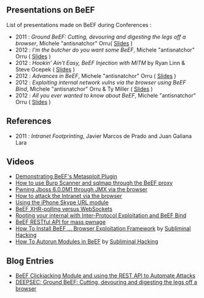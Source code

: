 ## Presentations on BeEF

List of presentations made on BeEF during Conferences :
  * 2011 : _Ground BeEF: Cutting, devouring and digesting the legs off a browser_, Michele "antisnatchor" Orru( [Slides](http://securitybyte.org/resources/2011/presentations/beef-presentation.pdf) )
  * 2012 : _I'm the butcher do you want some BeEF_, Michele "antisnatchor" Orru ( [Slides](http://www.slideshare.net/micheleorru2/im-the-butcher-would-you-like-some-beef) )
  * 2012 : _Hookin’ Ain’t Easy, BeEF Injection with MITM_ by Ryan Linn & Steve Ocepek ( [Slides](http://media.blackhat.com/bh-us-12/Briefings/Ocepek/BH_US_12_Ocepek_Linn_BeEF_MITM_WP.pdf) )
  * 2012 : _Advances in BeEF_, Michele "antisnatchor" Orru ( [Slides](http://www.slideshare.net/micheleorru2/advances-in-beef-athcon2012) )
  * 2012 : _Exploiting internal network vulns via the browser using BeEF Bind_, Michele "antisnatchor" Orru & Ty Miller ( [Slides](http://www.slideshare.net/micheleorru2/rooting-your-internals-exploiting-internal-network-vulns-via-the-browser-using-beef-bind) )
  * 2012 : _All you ever wanted to know about BeEF_, Michele "antisnatchor" Orru ( [Slides](http://www.slideshare.net/micheleorru2/zeronights2012beefworkshopantisnatchor) )

## References
  * 2011 : _Intranet Footprinting_, Javier Marcos de Prado and Juan Galiana Lara

## Videos

  * [Demonstrating BeEF's Metasploit Plugin](https://www.youtube.com/watch?v=al0veZ2950M)
  * [How to use Burp Scanner and sqlmap through the BeEF proxy](https://www.youtube.com/watch?v=Z4cHyC3lowk)
  * [Pwning Jboss 6.0.0M1 through JMX via the browser](http://www.youtube.com/watch?v=0n7qfvo_CMM)
  * [How to attack the Intranet via the browser](https://www.youtube.com/watch?v=0n7qfvo_CMM)
  * [Using the iPhone Skype URL module](https://www.youtube.com/watch?v=5SVu6VdLWgs)
  * [BeEF XHR-polling versus WebSockets](http://vimeo.com/49678431)
  * [Rooting your internal with Inter-Protocol Exploitation and BeEF Bind](http://vimeo.com/52801406)
  * [BeEF RESTful API for mass pwnage](http://vimeo.com/41644329)
  * [How To Install BeEF … Browser Exploitation Framework](http://www.youtube.com/watch?v=mTGzvnJs3P8) by [Subliminal Hacking](http://www.subliminalhacking.net/2013/01/03/how-to-install-beef-browser-exploitation-framework/)
  * [How To Autorun Modules in BeEF](http://www.youtube.com/watch?v=qATHn_iKCas) by [Subliminal Hacking](http://www.subliminalhacking.net/2013/01/03/how-to-autorun-modules-in-beef-browser-exploitation-framework/)

## Blog Entries

  * [BeEF Clickjacking Module and using the REST API to Automate Attacks](http://webstersprodigy.net/2012/12/06/beef-clickjacking-module-and-using-the-rest-api-to-automate-attacks/)
  * [DEEPSEC: Ground BeEF: Cutting, devouring and digesting the legs off a browser](http://blog.c22.cc/2011/11/18/deepsec-ground-beef-cutting-devouring-and-digesting-the-legs-off-a-browser/)
